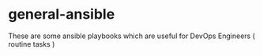 # general-ansible
These are some ansible playbooks which are useful for DevOps Engineers ( routine tasks ) 
